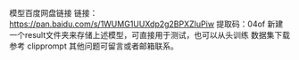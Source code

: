 模型百度网盘链接
链接：https://pan.baidu.com/s/1WUMG1UUXdp2g2BPXZIuPiw 
提取码：04of
新建一个result文件夹来存储上述模型，可直接用于测试，也可以从头训练
数据集下载参考 clipprompt
其他问题可留言或者邮箱联系。
